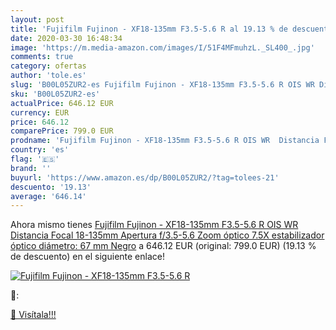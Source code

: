 ```yaml
---
layout: post
title: 'Fujifilm Fujinon - XF18-135mm F3.5-5.6 R al 19.13 % de descuento'
date: 2020-03-30 16:48:34
image: 'https://m.media-amazon.com/images/I/51F4MFmuhzL._SL400_.jpg'
comments: true
category: ofertas
author: 'tole.es'
slug: 'B00L05ZUR2-es Fujifilm Fujinon - XF18-135mm F3.5-5.6 R OIS WR Distancia...'
sku: 'B00L05ZUR2-es'
actualPrice: 646.12 EUR
currency: EUR
price: 646.12
comparePrice: 799.0 EUR
prodname: 'Fujifilm Fujinon - XF18-135mm F3.5-5.6 R OIS WR  Distancia Focal 18-135mm  Apertura f/3.5-5.6  Zoom óptico 7.5X estabilizador óptico  diámetro: 67 mm   Negro'
country: 'es'
flag: '🇪🇸'
brand: ''
buyurl: 'https://www.amazon.es/dp/B00L05ZUR2/?tag=tolees-21'
descuento: '19.13'
average: '646.14'
---
```


Ahora mismo tienes [Fujifilm Fujinon - XF18-135mm F3.5-5.6 R OIS WR  Distancia Focal 18-135mm  Apertura f/3.5-5.6  Zoom óptico 7.5X estabilizador óptico  diámetro: 67 mm   Negro](https://www.amazon.es/dp/B00L05ZUR2/?tag=tolees-21) a 646.12 EUR (original: 799.0 EUR) (19.13 %  de descuento) en el siguiente enlace!

[![Fujifilm Fujinon - XF18-135mm F3.5-5.6 R](https://m.media-amazon.com/images/I/51F4MFmuhzL._SL400_.jpg)](https://www.amazon.es/dp/B00L05ZUR2/?tag=tolees-21)

🔎:


[🛒 Visítala!!!](https://www.amazon.es/dp/B00L05ZUR2/?tag=tolees-21)
